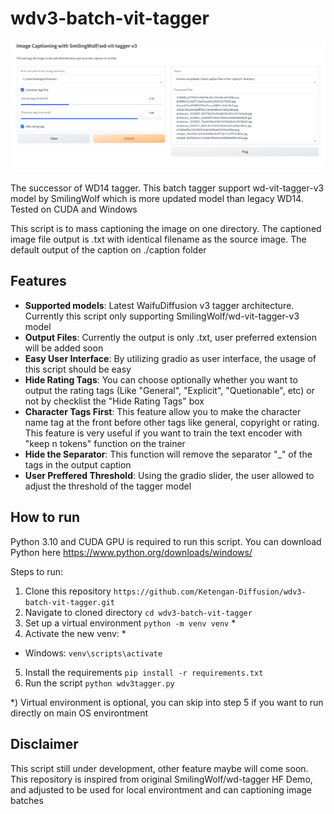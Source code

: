 # wdv3-batch-vit-tagger

![ScreenCap.png](ScreenCap.png)

The successor of WD14 tagger. This batch tagger support wd-vit-tagger-v3 model by SmilingWolf which is more updated model than legacy WD14. Tested on CUDA and Windows

This script is to mass captioning the image on one directory. The captioned image file output is .txt with identical filename as the source image. The default output of the caption on ./caption folder

## Features
- **Supported models**: Latest WaifuDiffusion v3 tagger architecture. Currently this script only supporting SmilingWolf/wd-vit-tagger-v3 model
- **Output Files**: Currently the output is only .txt, user preferred extension will be added soon
- **Easy User Interface**: By utilizing gradio as user interface, the usage of this script should be easy
- **Hide Rating Tags**: You can choose optionally whether you want to output the rating tags (Like "General", "Explicit", "Quetionable", etc) or not by checklist the "Hide Rating Tags" box
- **Character Tags First**: This feature allow you to make the character name tag at the front before other tags like general, copyright or rating. This feature is very useful if you want to train the text encoder with "keep n tokens" function on the trainer
- **Hide the Separator**: This function will remove the separator "_" of the tags in the output caption
- **User Preffered Threshold**: Using the gradio slider, the user allowed to adjust the threshold of the tagger model

## How to run
Python 3.10 and CUDA GPU is required to run this script. You can download Python here https://www.python.org/downloads/windows/

Steps to run:
1. Clone this repository `https://github.com/Ketengan-Diffusion/wdv3-batch-vit-tagger.git`
2. Navigate to cloned directory `cd wdv3-batch-vit-tagger`
3. Set up a virtual environment `python -m venv venv` *
4. Activate the new venv: *
  - Windows: `venv\scripts\activate`
5. Install the requirements `pip install -r requirements.txt`
6. Run the script `python wdv3tagger.py`

*) Virtual environment is optional, you can skip into step 5 if you want to run directly on main OS environtment

## Disclaimer
This script still under development, other feature maybe will come soon.
This repository is inspired from original SmilingWolf/wd-tagger HF Demo, and adjusted to be used for local environtment and can captioning image batches
